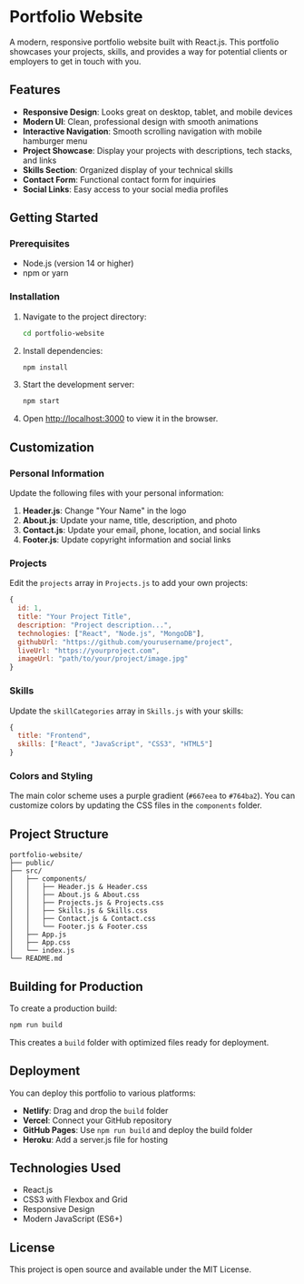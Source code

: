 # Portfolio Website

A modern, responsive portfolio website built with React.js. This portfolio showcases your projects, skills, and provides a way for potential clients or employers to get in touch with you.

## Features

- **Responsive Design**: Looks great on desktop, tablet, and mobile devices
- **Modern UI**: Clean, professional design with smooth animations
- **Interactive Navigation**: Smooth scrolling navigation with mobile hamburger menu
- **Project Showcase**: Display your projects with descriptions, tech stacks, and links
- **Skills Section**: Organized display of your technical skills
- **Contact Form**: Functional contact form for inquiries
- **Social Links**: Easy access to your social media profiles

## Getting Started

### Prerequisites

- Node.js (version 14 or higher)
- npm or yarn

### Installation

1. Navigate to the project directory:
   ```bash
   cd portfolio-website
   ```

2. Install dependencies:
   ```bash
   npm install
   ```

3. Start the development server:
   ```bash
   npm start
   ```

4. Open [http://localhost:3000](http://localhost:3000) to view it in the browser.

## Customization

### Personal Information
Update the following files with your personal information:

1. **Header.js**: Change "Your Name" in the logo
2. **About.js**: Update your name, title, description, and photo
3. **Contact.js**: Update your email, phone, location, and social links
4. **Footer.js**: Update copyright information and social links

### Projects
Edit the `projects` array in `Projects.js` to add your own projects:

```javascript
{
  id: 1,
  title: "Your Project Title",
  description: "Project description...",
  technologies: ["React", "Node.js", "MongoDB"],
  githubUrl: "https://github.com/yourusername/project",
  liveUrl: "https://yourproject.com",
  imageUrl: "path/to/your/project/image.jpg"
}
```

### Skills
Update the `skillCategories` array in `Skills.js` with your skills:

```javascript
{
  title: "Frontend",
  skills: ["React", "JavaScript", "CSS3", "HTML5"]
}
```

### Colors and Styling
The main color scheme uses a purple gradient (`#667eea` to `#764ba2`). You can customize colors by updating the CSS files in the `components` folder.

## Project Structure

```
portfolio-website/
├── public/
├── src/
│   ├── components/
│   │   ├── Header.js & Header.css
│   │   ├── About.js & About.css
│   │   ├── Projects.js & Projects.css
│   │   ├── Skills.js & Skills.css
│   │   ├── Contact.js & Contact.css
│   │   └── Footer.js & Footer.css
│   ├── App.js
│   ├── App.css
│   └── index.js
└── README.md
```

## Building for Production

To create a production build:

```bash
npm run build
```

This creates a `build` folder with optimized files ready for deployment.

## Deployment

You can deploy this portfolio to various platforms:

- **Netlify**: Drag and drop the `build` folder
- **Vercel**: Connect your GitHub repository
- **GitHub Pages**: Use `npm run build` and deploy the build folder
- **Heroku**: Add a server.js file for hosting

## Technologies Used

- React.js
- CSS3 with Flexbox and Grid
- Responsive Design
- Modern JavaScript (ES6+)

## License

This project is open source and available under the MIT License.
